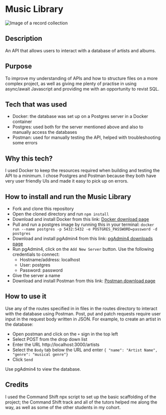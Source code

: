 # Music Library

![Image of a record collection](https://unsplash.com/photos/i0LcODk-V1Q)

## Description

An API that allows users to interact with a database of artists and albums.

## Purpose

To improve my understanding of APIs and how to structure files on a more complex project, as well as giving me plenty of practise in using async/await Javascript and providing me with an opportunity to revist SQL.

## Tech that was used

- Docker: the database was set up on a Postgres server in a Docker container
- Postgres: used both for the server mentioned above and also to manually access the databases
- Postman: used for manually testing the API, helped with troubleshooting some errors

## Why this tech?

I used Docker to keep the resources required when building and testing the API to a minimum.
I chose Postgres and Postman because they both have very user friendly UIs and made it easy to pick up on errors.

## How to install and run the Music Library

- Fork and clone this repository
- Open the cloned directory and run `npm install`
- Download and install Docker from this link: [Docker download page](https://docs.docker.com/get-docker/)
- Pull and run a postgres image by running this in your terminal: `docker run --name postgres -p 5432:5432 -e POSTGRES_PASSWORD=password -d postgres`
- Download and install pgAdmin4 from this link: [pgAdmin4 downloads page](https://www.pgadmin.org/download/)
- Run pgAdmin4, click on the `Add New Server` button. Use the following credentials to connect:
  - Hostname/address: localhost
  - User: postgres
  - Password: password
- Give the server a name
- Download and install Postman from this link: [Postman download page](https://www.postman.com/downloads/)

## How to use it

Use any of the routes specified in in files in the routes directory to interact with the database using Postman. Post, put and patch requests require user input in the request body written in JSON. For example, to create an artist in the database:

- Open postman and click on the `+` sign in the top left
- Select POST from the drop down list
- Enter the URL http://localhost:3000/artists
- Select the `Body` tab below the URL and enter `{ "name": "Artist Name", "genre": "musical genre"}`
- Click `Send`

Use pgAdmin4 to view the database.

## Credits

I used the Command Shift npx script to set up the basic scaffolding of the project; the Command Shift track and all of the tutors helped me along the way, as well as some of the other students in my cohort.
